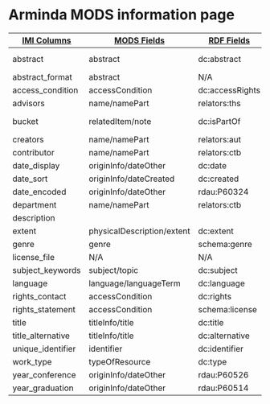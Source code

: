 
 <h1>Arminda MODS information page</h1> 


|[IMI Columns](https://github.com/paigemorfitt/MODStoRDF.github.io/wiki/IMI.html)|[MODS Fields](https://github.com/paigemorfitt/MODStoRDF.github.io/wiki/MODS.html)| [RDF Fields](https://github.com/paigemorfitt/MODStoRDF.github.io/wiki/RDF.html)| Comments|
|---|---|---|---|
|abstract|abstract|dc:abstract|under review|
|abstract_format|abstract|N/A||
|access_condition|accessCondition|dc:accessRights||
|advisors|name/namePart|relators:ths||
|bucket|relatedItem/note|dc:isPartOf|under review|
|creators|name/namePart|relators:aut||
|contributor|name/namePart|relators:ctb||
|date_display|originInfo/dateOther|dc:date||
|date_sort|originInfo/dateCreated|dc:created||
|date_encoded|originInfo/dateOther|rdau:P60324||
|department|name/namePart|relators:ctb||
|description||||under review
|extent|physicalDescription/extent|dc:extent||
|genre|genre|schema:genre||
|license_file|N/A|N/A||
|subject_keywords|subject/topic|dc:subject||
|language|language/languageTerm|dc:language||
|rights_contact|accessCondition|dc:rights||
|rights_statement|accessCondition|schema:license||
|title|titleInfo/title|dc:title||
|title_alternative|titleInfo/title|dc:alternative||
|unique_identifier|identifier|dc:identifier||
|work_type|typeOfResource|dc:type||
|year_conference|originInfo/dateOther|rdau:P60526||
|year_graduation|originInfo/dateOther|rdau:P60514||